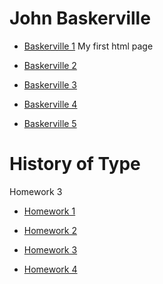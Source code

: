 # John Baskerville


- [Baskerville 1](https://lallsopp.github.io/john_baskerville/baskerville1.html) My first html page

- [Baskerville 2](https://lallsopp.github.io/john_baskerville/Baskerville2.html)

- [Baskerville 3](https://lallsopp.github.io/john_baskerville/baskerville3.html)

- [Baskerville 4](https://lallsopp.github.io/john_baskerville/baskerville4.html)

- [Baskerville 5](https://lallsopp.github.io/john_baskerville/baskerville5.html)



# History of Type

Homework 3

- [Homework 1](https://lallsopp.github.io/john_baskerville/Homework1.html)


- [Homework 2](https://lallsopp.github.io/john_baskerville/homework2.html)

- [Homework 3](https://lallsopp.github.io/john_baskerville/homework3.html)

- [Homework 4](https://lallsopp.github.io/john_baskerville/homework4.html)